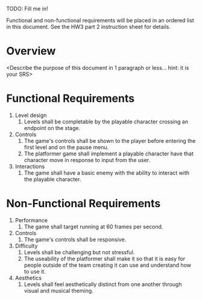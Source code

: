 TODO: Fill me in!

Functional and non-functional requirements will be placed in an ordered list in this document. See the HW3 part 2 instruction sheet for details.

# Overview

<Describe the purpose of this document in 1 paragraph or less... hint: it is your SRS>

# Functional Requirements

1. Level design
    1. Levels shall be completable by the playable character crossing an endpoint on the stage.
1. Controls
    1. The game's controls shall be shown to the player before entering the first level and on the pause menu.
    1. The platformer game shall implement a playable character have that character move in response to input from the user. 
1. Interactions
    1. The game shall have a basic enemy with the ability to interact with the playable character. 
# Non-Functional Requirements

1. Performance
    1. The game shall target running at 60 frames per second.
1. Controls
    1. The game's controls shall be responsive.
1. Difficulty
    1. Levels shall be challenging but not stressful.
    1. The useability of the platformer shall make it so that it is easy for people outside of the team creating it can use and understand how to use it. 
1. Aesthetics
    1. Levels shall feel aesthetically distinct from one another through visual and musical theming.
